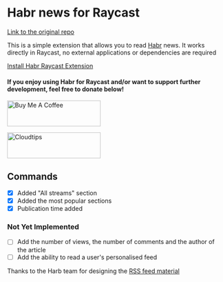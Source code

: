# Habr news for Raycast

[Link to the original repo](https://github.com/raycast/extensions/tree/main/extensions/habr-media)

This is a simple extension that allows you to read [Habr](https://habr.com/ru/all/) news. It works directly in Raycast, no external applications or dependencies are required 

[Install Habr Raycast Extension](https://www.raycast.com/khlebobul/habr-media)

#### If you enjoy using Habr for Raycast and/or want to support further development, feel free to donate below!

<a href="https://bmc.link/khlebobul" target="_blank"><img src="https://cdn.buymeacoffee.com/buttons/v2/default-yellow.png" alt="Buy Me A Coffee" style="height: 60px; width: 217px;" width="217" height="60" ></a>

<a href="https://pay.cloudtips.ru/p/edff283a" target="_blank"><img src="https://static.tildacdn.com/tild3465-3233-4263-b937-316135666261/Horiz.svg" alt="Cloudtips" style="height: 60px; width: 217px;" width="217" height="60" ></a>

## Commands

- [x] Added "All streams" section
- [x] Added the most popular sections
- [x] Publication time added

### Not Yet Implemented

- [ ] Add the number of views, the number of comments and the author of the article
- [ ] Add the ability to read a user's personalised feed

Thanks to the Harb team for designing the [RSS feed material](https://habr.com/ru/docs/help/lenta/)
